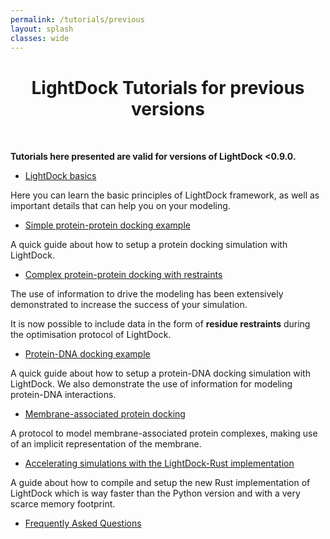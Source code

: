 ```yaml
---
permalink: /tutorials/previous
layout: splash
classes: wide
---
```


<center><h1 style="margin-top:40px">LightDock Tutorials for previous versions</h1></center><br>

**Tutorials here presented are valid for versions of LightDock <0.9.0.** 

- [LightDock basics](/tutorials/basics)

Here you can learn the basic principles of LightDock framework,
as well as important details that can help you on your modeling.

- [Simple protein-protein docking example](/tutorials/2UUY)

A quick guide about how to setup a protein docking simulation with LightDock.

- [Complex protein-protein docking with restraints](/tutorials/4G6M)

The use of information to drive the modeling has been extensively demonstrated
to increase the success of your simulation.

It is now possible to include data in the form of **residue restraints** during
the optimisation protocol of LightDock.

- [Protein-DNA docking example](/tutorials/1AZP)

A quick guide about how to setup a protein-DNA docking simulation with LightDock.
We also demonstrate the use of information for modeling protein-DNA interactions.

- [Membrane-associated protein docking](/tutorials/membrane)

A protocol to model membrane-associated protein complexes, making use of an implicit representation of the membrane.

- [Accelerating simulations with the LightDock-Rust implementation](/tutorials/lightdock-rust)

A guide about how to compile and setup the new Rust implementation of LightDock which is way faster than the Python version and with a very scarce memory footprint.

- [Frequently Asked Questions](/tutorials/faq)
